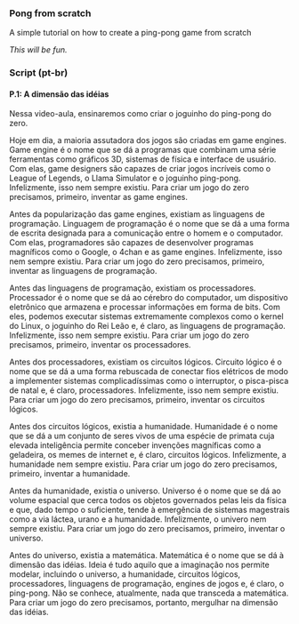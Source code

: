 ### Pong from scratch

A simple tutorial on how to create a ping-pong game from scratch

*This will be fun.*

### Script (pt-br)

#### P.1: A dimensão das idéias

Nessa video-aula, ensinaremos como criar o joguinho do ping-pong do zero.

Hoje em dia, a maioria assutadora dos jogos são criadas em game engines. Game engine é o nome que se dá a programas que combinam uma série ferramentas como gráficos 3D, sistemas de física e interface de usuário. Com elas, game designers são capazes de criar jogos incríveis como o League of Legends, o Llama Simulator e o joguinho ping-pong. Infelizmente, isso nem sempre existiu. Para criar um jogo do zero precisamos, primeiro, inventar as game engines.

Antes da popularização das game engines, existiam as linguagens de programação. Linguagem de programação é o nome que se dá a uma forma de escrita designada para a comunicação entre o homem e o computador. Com elas, programadores são capazes de desenvolver programas magníficos como o Google, o 4chan e as game engines. Infelizmente, isso nem sempre existiu. Para criar um jogo do zero precisamos, primeiro, inventar as linguagens de programação.

Antes das linguagens de programação, existiam os processadores. Processador é o nome que se dá ao cérebro do computador, um dispositivo eletrônico que armazena e processar informações em forma de bits. Com eles, podemos executar sistemas extremamente complexos como o kernel do Linux, o joguinho do Rei Leão e, é claro, as linguagens de programação. Infelizmente, isso nem sempre existiu. Para criar um jogo do zero precisamos, primeiro, inventar os processadores.

Antes dos processadores, existiam os circuitos lógicos. Circuito lógico é o nome que se dá a uma forma rebuscada de conectar fios elétricos de modo a implementer sistemas complicadíssimas como o interruptor, o pisca-pisca de natal e, é claro, processadores. Infelizmente, isso nem sempre existiu. Para criar um jogo do zero precisamos, primeiro, inventar os circuitos lógicos.

Antes dos circuitos lógicos, existia a humanidade. Humanidade é o nome que se dá a um conjunto de seres vivos de uma espécie de primata cuja elevada inteligência permite conceber invenções magníficas como a geladeira, os memes de internet e, é claro, circuitos lógicos. Infelizmente, a humanidade nem sempre existiu. Para criar um jogo do zero precisamos, primeiro, inventar a humanidade.

Antes da humanidade, existia o universo. Universo é o nome que se dá ao volume espacial que cerca todos os objetos governados pelas leis da física e que, dado tempo o suficiente, tende à emergência de sistemas magestrais como a via láctea, urano e a humanidade. Infelizmente, o univero nem sempre existiu. Para criar um jogo do zero precisamos, primeiro, inventar o universo.

Antes do universo, existia a matemática. Matemática é o nome que se dá à dimensão das idéias. Ideia é tudo aquilo que a imaginação nos permite modelar, incluindo o universo, a humanidade, circuitos lógicos, processadores, linguagens de programação, engines de jogos e, é claro, o ping-pong. Não se conhece, atualmente, nada que transceda a matemática. Para criar um jogo do zero precisamos, portanto, mergulhar na dimensão das idéias.
